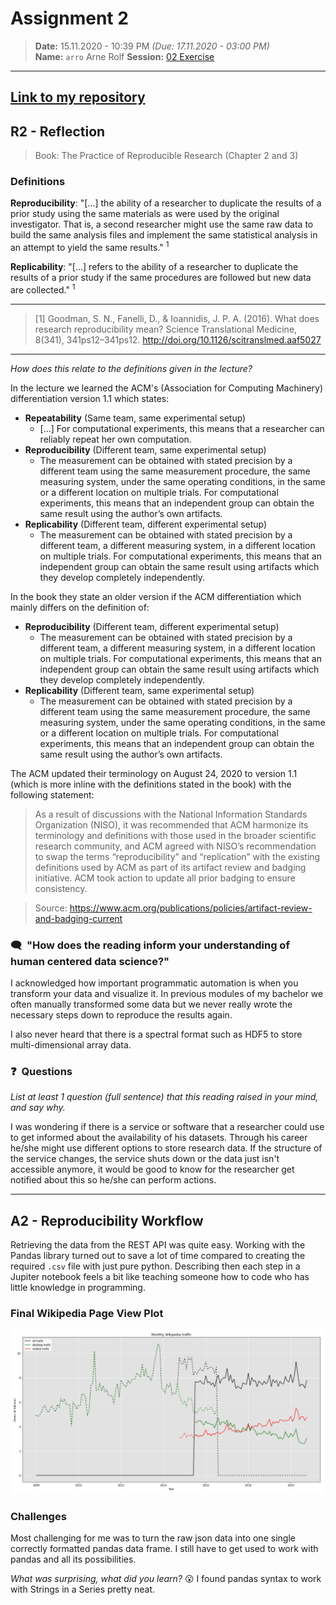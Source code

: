 # Assignment 2
> **Date:** 15.11.2020 - 10:39 PM *(Due: 17.11.2020 - 03:00 PM)*  
> **Name:** `arro` Arne Rolf 
> **Session:** [02 Exercise](https://github.com/FUB-HCC/hcds-winter-2020/wiki/02_exercise)   
----
## [Link to my repository](https://github.com/Arne117/A2-hcds-hcc-FU-WS_20)

## R2 - Reflection
> Book: The Practice of Reproducible Research (Chapter 2 and 3)

### Definitions
**Reproducibility**: "[...] the ability of a researcher to duplicate the results of a prior study using the same materials as were used by the original investigator. That is, a second researcher might use the same raw data to build the same analysis files and implement the same statistical analysis in an attempt to yield the same results." <sup>1</sup>


**Replicability**: "[...] refers to the ability of a researcher to duplicate the results of a prior study if the same procedures are followed but new data are collected." <sup>1</sup>

---
> [1] Goodman, S. N., Fanelli, D., & Ioannidis, J. P. A. (2016). What does research reproducibility mean? Science Translational Medicine, 8(341), 341ps12–341ps12. http://doi.org/10.1126/scitranslmed.aaf5027
---

_How does this relate to the definitions given in the lecture?_


In the lecture we learned the ACM's (Association for Computing Machinery) differentiation version 1.1 which states:
- **Repeatability** (Same team, same experimental setup)
  - [...] For computational experiments, this means that a researcher can reliably repeat her own computation.
- **Reproducibility** (Different team, same experimental setup)
  - The measurement can be obtained with stated precision by a different team using the same measurement procedure, the same measuring system, under the same operating conditions, in the same or a different location on multiple trials. For computational experiments, this means that an independent group can obtain the same result using the author’s own artifacts.
- **Replicability** (Different team, different experimental setup)
  - The measurement can be obtained with stated precision by a different team, a different measuring system, in a different location on multiple trials. For computational experiments, this means that an independent group can obtain the same result using artifacts which they develop completely independently.

In the book they state an older version if the ACM differentiation which mainly differs on the definition of:
- **Reproducibility** (Different team, different experimental setup)
  - The measurement can be obtained with stated precision by a different team, a different measuring system, in a different location on multiple trials. For computational experiments, this means that an independent group can obtain the same result using artifacts which they develop completely independently.
- **Replicability** (Different team, same experimental setup)
  - The measurement can be obtained with stated precision by a different team using the same measurement procedure, the same measuring system, under the same operating conditions, in the same or a different location on multiple trials. For computational experiments, this means that an independent group can obtain the same result using the author’s own artifacts.

The ACM updated their terminology on August 24, 2020 to version 1.1 (which is more inline with the definitions stated in the book) with the following statement:
> As a result of discussions with the National Information Standards Organization (NISO), it was recommended that ACM harmonize its terminology and definitions with those used in the broader scientific research community, and ACM agreed with NISO’s recommendation to swap the terms “reproducibility” and “replication” with the existing definitions used by ACM as part of its artifact review and badging initiative. ACM took action to update all prior badging to ensure consistency.


> Source: https://www.acm.org/publications/policies/artifact-review-and-badging-current

### 🗨️&nbsp; "How does the reading inform your understanding of human centered data science?"  
I acknowledged how important programmatic automation is when you transform your data and visualize it. In previous modules of my bachelor we often manually transformed some data but we never really wrote the necessary steps down to reproduce the results again.

I also never heard that there is a spectral format such as HDF5 to store multi-dimensional array data.
### ❓&nbsp; Questions
_List at least 1 question (full sentence) that this reading raised in your mind, and say why._

I was wondering if there is a service or software that a researcher could use to get informed about the availability of his datasets. Through his career he/she might use different options to store research data. If the structure of the service changes, the service shuts down or the data just isn't accessible anymore, it would be good to know for the researcher get notified about this so he/she can perform actions.

***

## A2 - Reproducibility Workflow
Retrieving the data from the REST API was quite easy. 
Working with the Pandas library turned out to save a lot of time compared to creating the required `.csv` file with just pure python. 
Describing then each step in a Jupiter notebook feels a bit like teaching someone how to code who has little knowledge in programming.

### Final Wikipedia Page View Plot
![Monthly Wikipedia traffic](monthly_wikipedia_traffic.png)
### Challenges
Most challenging for me was to turn the raw json data into one single correctly formatted pandas data frame. I still have to get used to work with pandas and all its possibilities.

_What was surprising, what did you learn?_ 😮
I found pandas syntax to work with Strings in a Series pretty neat.
